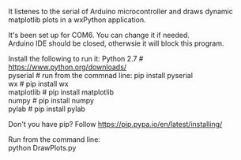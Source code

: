 It listenes to the serial of Arduino microcontroller and draws dynamic matplotlib plots in a wxPython application.  

It's been set up for COM6. You can change it if needed.  
Arduino IDE should be closed, otherwsie it will block this program.  

Install the following to run it:
Python 2.7         # https://www.python.org/downloads/  
pyserial           # run from the commnad line: pip install pyserial  
wx                 # pip install wx  
matplotlib         # pip install matplotlib  
numpy              # pip install numpy  
pylab              # pip install pylab  

Don't you have pip? Follow https://pip.pypa.io/en/latest/installing/  

Run from the command line:  
python DrawPlots.py  
